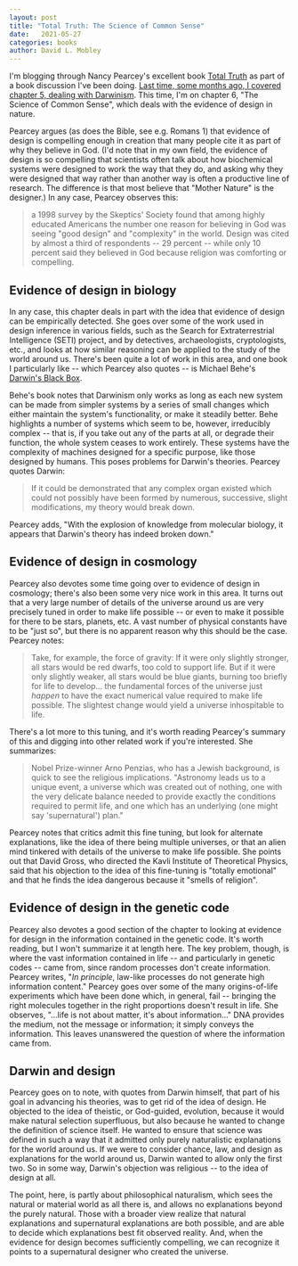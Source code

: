 ```yaml
---
layout: post
title: "Total Truth: The Science of Common Sense"
date:   2021-05-27
categories: books
author: David L. Mobley
---
```


I'm blogging through Nancy Pearcey's excellent book [Total Truth](https://amzn.to/36AQc5S) as part of a book discussion I've been doing. [Last time, some months ago, I covered chapter 5, dealing with Darwinism](https://heisfaithful.github.io/books/2020/10/20/totaltruth_ch5.html). This time, I'm on chapter 6, "The Science of Common Sense", which deals with the evidence of design in nature.

Pearcey argues (as does the Bible, see e.g. Romans 1) that evidence of design is compelling enough in creation that many people cite it as part of why they believe in God. (I'd note that in my own field, the evidence of design is so compelling that scientists often talk about how biochemical systems were designed to work the way that they do, and asking why they were designed that way rather than another way is often a productive line of research. The difference is that most believe that "Mother Nature" is the designer.) In any case, Pearcey observes this:
> a 1998 survey by the Skeptics' Society found that among highly educated Americans the number one reason for believing in God was seeing "good design" and "complexity" in the world. Design was cited by almost a third of respondents -- 29 percent -- while only 10 percent said they believed in God because religion was comforting or compelling.


## Evidence of design in biology

In any case, this chapter deals in part with the idea that evidence of design can be empirically detected. She goes over some of the work used in design inference in various fields, such as the Search for Extraterrestrial Intelligence (SETI) project, and by detectives, archaeologists, cryptologists, etc., and looks at how similar reasoning can be applied to the study of the world around us. There's been quite a lot of work in this area, and one book I particularly like -- which Pearcey also quotes -- is Michael Behe's [Darwin's Black Box](https://amzn.to/3un3lve).

Behe's book notes that Darwinism only works as long as each new system can be made from simpler systems by a series of small changes which either maintain the system's functionality, or make it steadily better. Behe highlights a number of systems which seem to be, however, irreducibly complex -- that is, if you take out any of the parts at all, or degrade their function, the whole system ceases to work entirely. These systems have the complexity of machines designed for a specific purpose, like those designed by humans. This poses problems for Darwin's theories. Pearcey quotes Darwin:
> If it could be demonstrated that any complex organ existed which could not possibly have been formed by numerous, successive, slight modifications, my theory would break down.

Pearcey adds, "With the explosion of knowledge from molecular biology, it appears that Darwin's theory has indeed broken down."

## Evidence of design in cosmology

Pearcey also devotes some time going over to evidence of design in cosmology; there's also been some very nice work in this area. It turns out that a very large number of details of the universe around us are very precisely tuned in order to make life possible -- or even to make it possible for there to be stars, planets, etc. A vast number of physical constants have to be "just so", but there is no apparent reason why this should be the case. Pearcey notes:
> Take, for example, the force of gravity: If it were only slightly stronger, all stars would be red dwarfs, too cold to support life. But if it were only slightly weaker, all stars would be blue giants, burning too briefly for life to develop... the fundamental forces of the universe just *happen* to have the exact numerical value required to make life possible. The slightest change would yield a universe inhospitable to life.

There's a lot more to this tuning, and it's worth reading Pearcey's summary of this and digging into other related work if you're interested. She summarizes:
> Nobel Prize-winner Arno Penzias, who has a Jewish background, is quick to see the religious implications. "Astronomy leads us to a unique event, a universe which was created out of nothing, one with the very delicate balance needed to provide exactly the conditions required to permit life, and one which has an underlying (one might say 'supernatural') plan."

Pearcey notes that critics admit this fine tuning, but look for alternate explanations, like the idea of there being multiple universes, or that an alien mind tinkered with details of the universe to make life possible. She points out that David Gross, who directed the Kavli Institute of Theoretical Physics, said that his objection to the idea of this fine-tuning is "totally emotional" and that he finds the idea dangerous because it "smells of religion".

## Evidence of design in the genetic code

Pearcey also devotes a good section of the chapter to looking at evidence for design in the information contained in the genetic code. It's worth reading, but I won't summarize it at length here. The key problem, though, is where the vast information contained in life -- and particularly in genetic codes -- came from, since random processes don't create information. Pearcey writes, "*In principle*, law-like processes do not generate high information content." Pearcey goes over some of the many origins-of-life experiments which have been done which, in general, fail -- bringing the right molecules together in the right proportions doesn't result in life. She observes, "...life is not about matter, it's about information..." DNA provides the medium, not the message or information; it simply conveys the information. This leaves unanswered the question of where the information came from.

## Darwin and design

Pearcey goes on to note, with quotes from Darwin himself, that part of his goal in advancing his theories, was to get rid of the idea of design. He objected to the idea of theistic, or God-guided, evolution, because it would make natural selection superfluous, but also because he wanted to change the definition of science itself. He wanted to ensure that science was defined in such a way that it admitted only purely naturalistic explanations for the world around us. If we were to consider chance, law, and design as explanations for the world around us, Darwin wanted to allow only the first two. So in some way, Darwin's objection was religious -- to the idea of design at all.

The point, here, is partly about philosophical naturalism, which sees the natural or material world as all there is, and allows no explanations beyond the purely natural. Those with a broader view realize that natural explanations and supernatural explanations are both possible, and are able to decide which explanations best fit observed reality. And, when the evidence for design becomes sufficiently compelling, we can recognize it points to a supernatural designer who created the universe.
